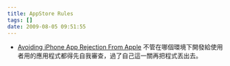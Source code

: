 ```yaml
---
title: AppStore Rules
tags: []
date: 2009-08-05 09:51:55
---
```


*   [Avoiding iPhone App Rejection From Apple](http://www.mobileorchard.com/avoiding-iphone-app-rejection-from-apple/) 不管在哪個環境下開發給使用者用的應用程式都得先自我審查，過了自己這一關再把程式丟出去。
